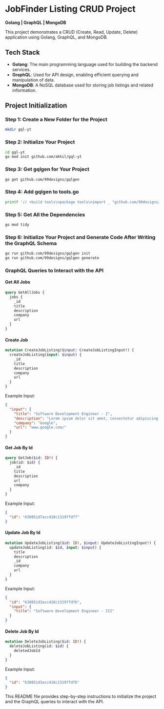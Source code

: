 # JobFinder Listing CRUD Project
**Golang | GraphQL | MongoDB**

This project demonstrates a CRUD (Create, Read, Update, Delete) application using Golang, GraphQL, and MongoDB.

## Tech Stack
- **Golang**: The main programming language used for building the backend services.
- **GraphQL**: Used for API design, enabling efficient querying and manipulation of data.
- **MongoDB**: A NoSQL database used for storing job listings and related information.

## Project Initialization

### Step 1: Create a New Folder for the Project
```bash
mkdir gql-yt
```
### Step 2: Initialize Your Project
```bash
cd gql-yt
go mod init github.com/akhil/gql-yt
```

### Step 3: Get gqlgen for Your Project
```bash
go get github.com/99designs/gqlgen
```

### Step 4: Add gqlgen to tools.go
```bash
printf '// +build tools\npackage tools\nimport _ "github.com/99designs/gqlgen"' | gofmt > tools.go
```

### Step 5: Get All the Dependencies
```bash
go mod tidy
```
### Step 6: Initialize Your Project and Generate Code After Writing the GraphQL Schema
```bash
go run github.com/99designs/gqlgen init
go run github.com/99designs/gqlgen generate
```

### GraphQL Queries to Interact with the API

#### Get All Jobs

```graphql
query GetAllJobs {
  jobs {
    _id
    title
    description
    company
    url
  }
}
```

#### Create Job

```graphql
mutation CreateJobListing($input: CreateJobListingInput!) {
  createJobListing(input: $input) {
    _id
    title
    description
    company
    url
  }
}
```

Example Input:
```json
{
  "input": {
    "title": "Software Development Engineer - I",
    "description": "Lorem ipsum dolor sit amet, consectetur adipiscing elit, sed do eiusmod tempor incididunt",
    "company": "Google",
    "url": "www.google.com/"
  }
}
```

#### Get Job By Id
```graphql
query GetJob($id: ID!) {
  job(id: $id) {
    _id
    title
    description
    url
    company
  }
}
```

Example Input:
```json
{
  "id": "638051d7acc418c13197fdf7"
}
```

#### Update Job By Id
```graphql
mutation UpdateJobListing($id: ID!, $input: UpdateJobListingInput!) {
  updateJobListing(id: $id, input: $input) {
    title
    description
    _id
    company
    url
  }
}
```

Example Input:
```json
{
  "id": "638051d3acc418c13197fdf6",
  "input": {
    "title": "Software Development Engineer - III"
  }
}
```

#### Delete Job By Id
```graphql
mutation DeleteJobListing($id: ID!) {
  deleteJobListing(id: $id) {
    deletedJobId
  }
}
```

Example Input:
```json
{
  "id": "638051d3acc418c13197fdf6"
}
```

This README file provides step-by-step instructions to initialize the project and the GraphQL queries to interact with the API.
